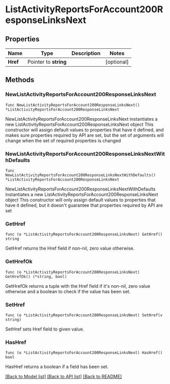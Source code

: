 # ListActivityReportsForAccount200ResponseLinksNext

## Properties

Name | Type | Description | Notes
------------ | ------------- | ------------- | -------------
**Href** | Pointer to **string** |  | [optional] 

## Methods

### NewListActivityReportsForAccount200ResponseLinksNext

`func NewListActivityReportsForAccount200ResponseLinksNext() *ListActivityReportsForAccount200ResponseLinksNext`

NewListActivityReportsForAccount200ResponseLinksNext instantiates a new ListActivityReportsForAccount200ResponseLinksNext object
This constructor will assign default values to properties that have it defined,
and makes sure properties required by API are set, but the set of arguments
will change when the set of required properties is changed

### NewListActivityReportsForAccount200ResponseLinksNextWithDefaults

`func NewListActivityReportsForAccount200ResponseLinksNextWithDefaults() *ListActivityReportsForAccount200ResponseLinksNext`

NewListActivityReportsForAccount200ResponseLinksNextWithDefaults instantiates a new ListActivityReportsForAccount200ResponseLinksNext object
This constructor will only assign default values to properties that have it defined,
but it doesn't guarantee that properties required by API are set

### GetHref

`func (o *ListActivityReportsForAccount200ResponseLinksNext) GetHref() string`

GetHref returns the Href field if non-nil, zero value otherwise.

### GetHrefOk

`func (o *ListActivityReportsForAccount200ResponseLinksNext) GetHrefOk() (*string, bool)`

GetHrefOk returns a tuple with the Href field if it's non-nil, zero value otherwise
and a boolean to check if the value has been set.

### SetHref

`func (o *ListActivityReportsForAccount200ResponseLinksNext) SetHref(v string)`

SetHref sets Href field to given value.

### HasHref

`func (o *ListActivityReportsForAccount200ResponseLinksNext) HasHref() bool`

HasHref returns a boolean if a field has been set.


[[Back to Model list]](../README.md#documentation-for-models) [[Back to API list]](../README.md#documentation-for-api-endpoints) [[Back to README]](../README.md)


